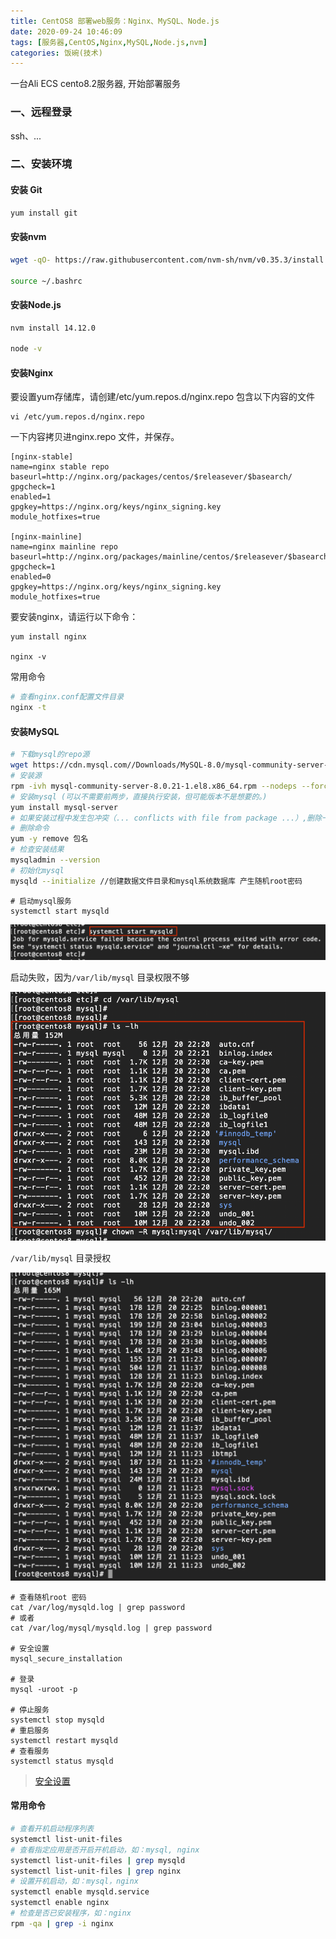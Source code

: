 ```yaml
---
title: CentOS8 部署web服务：Nginx、MySQL、Node.js
date: 2020-09-24 10:46:09
tags: [服务器,CentOS,Nginx,MySQL,Node.js,nvm]
categories: 饭碗(技术)
---
```


一台Ali ECS cento8.2服务器, 开始部署服务

### 一、远程登录
ssh、...

### 二、安装环境

#### 安装 Git

```bash
yum install git
```

#### 安装nvm
```bash
wget -qO- https://raw.githubusercontent.com/nvm-sh/nvm/v0.35.3/install.sh | bash

source ~/.bashrc
```

#### 安装Node.js
```bash
nvm install 14.12.0

node -v
```

#### 安装Nginx

要设置yum存储库，请创建/etc/yum.repos.d/nginx.repo 包含以下内容的文件 
```
vi /etc/yum.repos.d/nginx.repo
```
一下内容拷贝进nginx.repo 文件，并保存。
```
[nginx-stable]
name=nginx stable repo
baseurl=http://nginx.org/packages/centos/$releasever/$basearch/
gpgcheck=1
enabled=1
gpgkey=https://nginx.org/keys/nginx_signing.key
module_hotfixes=true

[nginx-mainline]
name=nginx mainline repo
baseurl=http://nginx.org/packages/mainline/centos/$releasever/$basearch/
gpgcheck=1
enabled=0
gpgkey=https://nginx.org/keys/nginx_signing.key
module_hotfixes=true
```

要安装nginx，请运行以下命令：
```
yum install nginx

nginx -v
```
常用命令
```bash
# 查看nginx.conf配置文件目录
nginx -t
```

#### 安装MySQL

```bash
# 下载mysql的repo源
wget https://cdn.mysql.com//Downloads/MySQL-8.0/mysql-community-server-8.0.21-1.el8.x86_64.rpm #选择RPM包 https://dev.mysql.com/downloads/mysql/
# 安装源
rpm -ivh mysql-community-server-8.0.21-1.el8.x86_64.rpm --nodeps --force
# 安装mysql (可以不需要前两步，直接执行安装，但可能版本不是想要的。)
yum install mysql-server
# 如果安装过程中发生包冲突（... conflicts with file from package ...）,删除一个包，再尝试install
# 删除命令
yum -y remove 包名
# 检查安装结果
mysqladmin --version
# 初始化mysql
mysqld --initialize //创建数据文件目录和mysql系统数据库 产生随机root密码
```

```
# 启动mysql服务
systemctl start mysqld
```
![无权限](/images/mysql_journalctl_1.png)

启动失败，因为`/var/lib/mysql` 目录权限不够

![无权限](/images/mysql_journalctl_2.png)

`/var/lib/mysql` 目录授权

![无权限](/images/mysql_journalctl_3.png)

```
# 查看随机root 密码
cat /var/log/mysqld.log | grep password 
# 或者
cat /var/log/mysql/mysqld.log | grep password 

# 安全设置
mysql_secure_installation

# 登录
mysql -uroot -p 

# 停止服务
systemctl stop mysqld 
# 重启服务
systemctl restart mysqld 
# 查看服务
systemctl status mysqld 
```
> [安全设置](https://ctocto.github.io/2020/09/24/MySql%E6%95%B0%E6%8D%AE%E5%BA%93%E7%9A%84%E5%AE%89%E5%85%A8%E8%AE%BE%E7%BD%AE/)
#### 常用命令
```bash
# 查看开机启动程序列表
systemctl list-unit-files
# 查看指定应用是否开启开机启动，如：mysql, nginx
systemctl list-unit-files | grep mysqld
systemctl list-unit-files | grep nginx
# 设置开机启动，如：mysql，nginx
systemctl enable mysqld.service
systemctl enable nginx
# 检查是否已安装程序，如：nginx
rpm -qa | grep -i nginx
```
